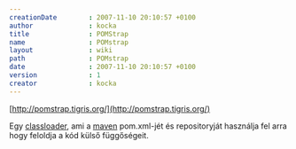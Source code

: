 ```yaml
---
creationDate        : 2007-11-10 20:10:57 +0100 
author              : kocka 
title               : POMStrap 
name                : POMstrap 
layout              : wiki 
path                : POMstrap 
date                : 2007-11-10 20:10:57 +0100 
version             : 1 
creator             : kocka 
---
```

[http://pomstrap.tigris.org/](http://pomstrap.tigris.org/)

Egy [classloader](classloader.html), ami a [maven](maven/maven2.html) pom.xml-jét és repositoryját használja fel arra hogy feloldja a kód külső függőségeit.



